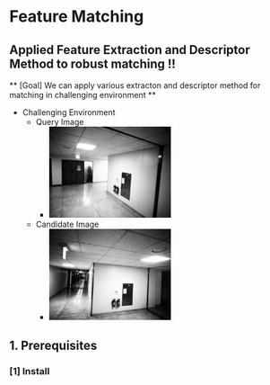# Feature Matching
## Applied Feature Extraction and Descriptor Method to robust matching !!
** [Goal] We can apply various extracton and descriptor method for matching in challenging environment **
- Challenging Environment 
   - Query Image 
      - <img src="./query.png" width=50% height=50% title="Query Image"/>  
   - Candidate Image 
      - <img src="./cand.png" width=50% height=50% title="Candidate Image"/>  

## 1. Prerequisites
### [1] Install 

